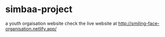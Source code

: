 # simbaa-project
a youth orgaisation website
check the live website at http://smiling-face-organisation.netlify.app/
